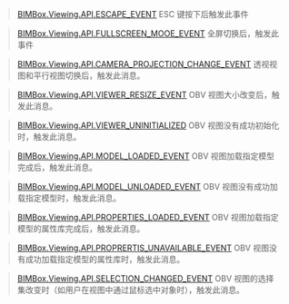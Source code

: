 > [BIMBox.Viewing.API.ESCAPE\_EVENT](/event/event/bimboxviewingapiescapeevent.md)       ESC 键按下后触发此事件

> [BIMBox.Viewing.API.FULLSCREEN\_MOOE\_EVENT](/event/event/bimboxviewingapifullscreenmooe-event.md)    全屏切换后，触发此事件

> [BIMBox.Viewing.API.CAMERA\_PROJECTION\_CHANGE\_EVENT](/event/event/bimboxviewingapicameraprojection-change-event.md) 透视视图和平行视图切换后，触发此消息。

> [BIMBox.Viewing.API.VIEWER\_RESIZE\_EVENT](/event/event/bimboxviewingapiviewerresize-event.md)    OBV 视图大小改变后，触发此消息。

> [BIMBox.Viewing.API.VIEWER\_UNINITIALIZED](/event/event/bimboxviewingapivieweruninitialized.md)    OBV 视图没有成功初始化时，触发此消息。

> [BIMBox.Viewing.API.MODEL\_LOADED\_EVENT](/event/event/bimboxviewingapimodelloaded-event.md)    OBV 视图加载指定模型完成后，触发此消息。

> [BIMBox.Viewing.API.MODEL\_UNLOADED\_EVENT](/event/event/bimboxviewingapimodelunloaded-event.md)    OBV 视图没有成功加载指定模型时，触发此消息。

> [BIMBox.Viewing.API.PROPERTIES\_LOADED\_EVENT](/event/event/bimboxviewingapipropertiesloaded-event.md)    OBV 视图加载指定模型的属性库完成后，触发此消息。

> [BIMBox.Viewing.API.PROPRERTIS\_UNAVAILABLE\_EVENT](/event/event/bimboxviewingapiproprertisunavailable-event.md)    OBV 视图没有成功加载指定模型的属性库时，触发此消息。

> [BIMBox.Viewing.API.SELECTION\_CHANGED\_EVENT](/event/event/bimboxviewingapiselectionchanged-event.md)    OBV 视图的选择集改变时（如用户在视图中通过鼠标选中对象时），触发此消息。



